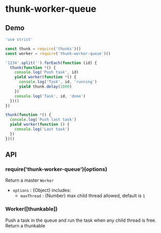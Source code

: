 # thunk-worker-queue

## Demo

```javascript
'use strict'

const thunk = require('thunks')()
const worker = require('thunk-worker-queue')()

'1234'.split('').forEach(function (id) {
  thunk(function *() {
    console.log('Push task', id)
    yield worker(function *() {
      console.log('Task', id, 'running')
      yield thunk.delay(1000)
    })
    console.log('Task', id, 'done')
  })()
})

thunk(function *() {
  console.log('Push last task')
  yield worker(function () {
    console.log('Last task')
  })
})()
```

## API

### require('thunk-worker-queue')(options)
Return a master `Worker`
- `options` : {Object} includes:
  - `maxThread` : {Number} max child thread allowed, default is `1`

### Worker([thunkable])
Push a task in the queue and run the task when any child thread is free.
Return a thunkable
